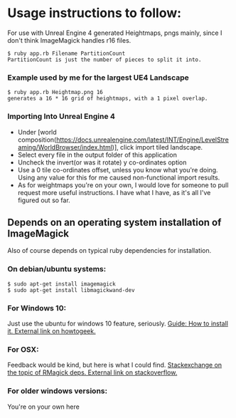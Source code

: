 # Usage instructions to follow:

For use with Unreal Engine 4 generated Heightmaps, pngs mainly, since I don't think ImageMagick handles r16 files.

```
$ ruby app.rb Filename PartitionCount
PartitionCount is just the number of pieces to split it into. 
```

### Example used by me for the largest UE4 Landscape 
```
$ ruby app.rb Heightmap.png 16
generates a 16 * 16 grid of heightmaps, with a 1 pixel overlap.
```

### Importing Into Unreal Engine 4
- Under [world composition(https://docs.unrealengine.com/latest/INT/Engine/LevelStreaming/WorldBrowser/index.html)], click import tiled landscape.
- Select every file in the output folder of this application
- Uncheck the invert(or was it rotate) y co-ordinates option
- Use a 0 tile co-ordinates offset, unless you know what you're doing. Using any value for this for me caused non-functional import results.
- As for weightmaps you're on your own, I would love for someone to pull request more useful instructions. I have what I have, as it's all I've figured out so far.

## Depends on an operating system installation of ImageMagick
Also of course depends on typical ruby dependencies for installation.

### On debian/ubuntu systems:
```
$ sudo apt-get install imagemagick
$ sudo apt-get install libmagickwand-dev
```

### For Windows 10:
Just use the ubuntu for windows 10 feature, seriously.
[Guide: How to install it. External link on howtogeek.](https://www.howtogeek.com/249966/how-to-install-and-use-the-linux-bash-shell-on-windows-10/)

### For OSX:
Feedback would be kind, but here is what I could find.
[Stackexchange on the topic of RMagick deps. External link on stackoverflow.](http://stackoverflow.com/questions/13963404/rails-and-os-x-how-to-install-rmagick)

### For older windows versions:
You're on your own here
